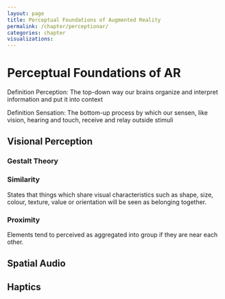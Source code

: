 ```yaml
---
layout: page
title: Perceptual Foundations of Augmented Reality
permalink: /chapter/perceptionar/
categories: chapter
visualizations:
---
```


# Perceptual Foundations of AR

Definition Perception: The top-down way our brains organize and interpret information and put it into context

Definition Sensation: The bottom-up process by which our sensen, like vision, hearing and touch, receive and relay outside stimuli


## Visional Perception

### Gestalt Theory

### Similarity

States that things which share visual characteristics such as shape, size, colour, texture, value or orientation will be seen as belonging together.

### Proximity

Elements tend to perceived as aggregated into group if they are near each other.

## Spatial Audio

## Haptics
